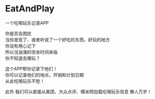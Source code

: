 # EatAndPlay
一个吃喝玩乐记录APP

你是否会困扰  
当你发现了、或者听说了一个好吃的东西，好玩的地方  
你没有用心记下  
所以当汹涌的空余时间来临  
你不知道去哪玩？

这个APP帮你记录下他们！  
你可以记录他们的地点，开销和计划日期  
从此吃喝玩乐不愁！

此外
我们可以直接从美团、大众点评、糯米网加载吃喝玩乐信息
懒人万岁！
